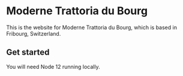 # Moderne Trattoria du Bourg

This is the website for Moderne Trattoria du Bourg, which is based in Fribourg, Switzerland.

## Get started

You will need Node 12 running locally.
